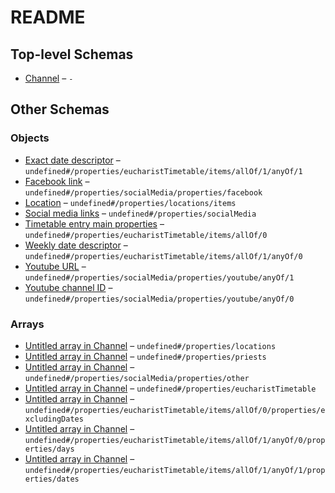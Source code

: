 # README

## Top-level Schemas

-   [Channel](./channel.md "A channel that broadcasts the Holy Mass") – `-`

## Other Schemas

### Objects

-   [Exact date descriptor](./channel-properties-eucharisttimetable-timetable-entry-allof-timetable-entry-date-descriptor-anyof-exact-date-descriptor.md) – `undefined#/properties/eucharistTimetable/items/allOf/1/anyOf/1`
-   [Facebook link](./channel-properties-social-media-links-properties-facebook-link.md) – `undefined#/properties/socialMedia/properties/facebook`
-   [Location](./channel-properties-locations-location.md) – `undefined#/properties/locations/items`
-   [Social media links](./channel-properties-social-media-links.md "Links to social media accounts of this channel") – `undefined#/properties/socialMedia`
-   [Timetable entry main properties](./channel-properties-eucharisttimetable-timetable-entry-allof-timetable-entry-main-properties.md) – `undefined#/properties/eucharistTimetable/items/allOf/0`
-   [Weekly date descriptor](./channel-properties-eucharisttimetable-timetable-entry-allof-timetable-entry-date-descriptor-anyof-weekly-date-descriptor.md "Indicates the weekdays at which an entry occurs in the timetable") – `undefined#/properties/eucharistTimetable/items/allOf/1/anyOf/0`
-   [Youtube URL](./channel-properties-social-media-links-properties-youtube-link-anyof-youtube-url.md) – `undefined#/properties/socialMedia/properties/youtube/anyOf/1`
-   [Youtube channel ID](./channel-properties-social-media-links-properties-youtube-link-anyof-youtube-channel-id.md) – `undefined#/properties/socialMedia/properties/youtube/anyOf/0`

### Arrays

-   [Untitled array in Channel](./channel-properties-locations.md "List of locations from which this channel streams") – `undefined#/properties/locations`
-   [Untitled array in Channel](./channel-properties-priests.md "List of priest names who celebrate the eucharist") – `undefined#/properties/priests`
-   [Untitled array in Channel](./channel-properties-social-media-links-properties-other.md) – `undefined#/properties/socialMedia/properties/other`
-   [Untitled array in Channel](./channel-properties-eucharisttimetable.md) – `undefined#/properties/eucharistTimetable`
-   [Untitled array in Channel](./channel-properties-eucharisttimetable-timetable-entry-allof-timetable-entry-main-properties-properties-excludingdates.md) – `undefined#/properties/eucharistTimetable/items/allOf/0/properties/excludingDates`
-   [Untitled array in Channel](./channel-properties-eucharisttimetable-timetable-entry-allof-timetable-entry-date-descriptor-anyof-weekly-date-descriptor-properties-days.md) – `undefined#/properties/eucharistTimetable/items/allOf/1/anyOf/0/properties/days`
-   [Untitled array in Channel](./channel-properties-eucharisttimetable-timetable-entry-allof-timetable-entry-date-descriptor-anyof-exact-date-descriptor-properties-dates.md) – `undefined#/properties/eucharistTimetable/items/allOf/1/anyOf/1/properties/dates`
